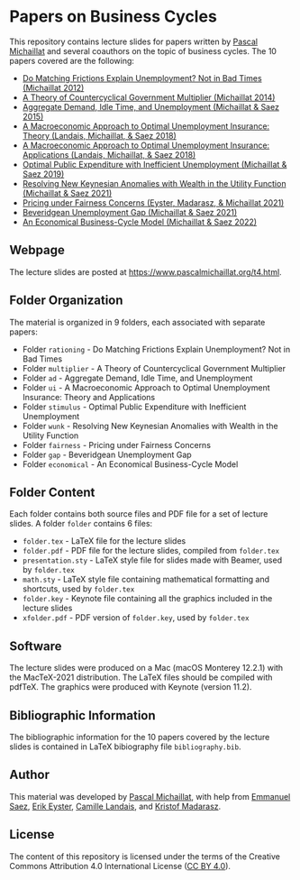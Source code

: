 # Papers on Business Cycles

This repository contains lecture slides for papers written by [Pascal Michaillat](https://www.pascalmichaillat.org) and several coauthors on the topic of business cycles. The 10 papers covered are the following:

* [Do Matching Frictions Explain Unemployment? Not in Bad Times (Michaillat 2012)](https://www.pascalmichaillat.org/1.html)
* [A Theory of Countercyclical Government Multiplier (Michaillat 2014)](https://www.pascalmichaillat.org/2.html)
* [Aggregate Demand, Idle Time, and Unemployment (Michaillat & Saez 2015)](https://www.pascalmichaillat.org/3.html)
* [A Macroeconomic Approach to Optimal Unemployment Insurance: Theory (Landais, Michaillat, & Saez 2018)](https://www.pascalmichaillat.org/4.html)
* [A Macroeconomic Approach to Optimal Unemployment Insurance: Applications (Landais, Michaillat, & Saez 2018)](https://www.pascalmichaillat.org/5.html)
* [Optimal Public Expenditure with Inefficient Unemployment (Michaillat & Saez 2019)](https://www.pascalmichaillat.org/6.html)
* [Resolving New Keynesian Anomalies with Wealth in the Utility Function (Michaillat & Saez 2021)](https://www.pascalmichaillat.org/11.html)
* [Pricing under Fairness Concerns (Eyster, Madarasz, & Michaillat 2021)](https://www.pascalmichaillat.org/8.html)
* [Beveridgean Unemployment Gap (Michaillat & Saez 2021)](https://www.pascalmichaillat.org/9.html)
* [An Economical Business-Cycle Model (Michaillat & Saez 2022)](https://www.pascalmichaillat.org/7.html)

## Webpage

The lecture slides are posted at https://www.pascalmichaillat.org/t4.html.

## Folder Organization

The material is organized in 9 folders, each associated with separate papers:

* Folder `rationing` - Do Matching Frictions Explain Unemployment? Not in Bad Times
* Folder `multiplier` - A Theory of Countercyclical Government Multiplier
* Folder `ad` - Aggregate Demand, Idle Time, and Unemployment
* Folder `ui` - A Macroeconomic Approach to Optimal Unemployment Insurance: Theory and Applications
* Folder `stimulus` - Optimal Public Expenditure with Inefficient Unemployment
* Folder `wunk` - Resolving New Keynesian Anomalies with Wealth in the Utility Function
* Folder `fairness` - Pricing under Fairness Concerns
* Folder `gap` - Beveridgean Unemployment Gap
* Folder `economical` - An Economical Business-Cycle Model

## Folder Content

Each folder contains both source files and PDF file for a set of lecture slides. A folder `folder` contains 6 files:

* `folder.tex` - LaTeX file for the lecture slides
* `folder.pdf` - PDF file for the lecture slides, compiled from `folder.tex`
* `presentation.sty` - LaTeX style file for slides made with Beamer, used by `folder.tex`
* `math.sty` - LaTeX style file containing mathematical formatting and shortcuts, used by `folder.tex`
* `folder.key` - Keynote file containing all the graphics included in the lecture slides
* `xfolder.pdf` - PDF version of `folder.key`, used by `folder.tex`

## Software

The lecture slides were produced on a Mac (macOS Monterey 12.2.1) with the MacTeX-2021 distribution. The LaTeX files should be compiled with pdfTeX. The graphics were produced with Keynote (version 11.2).

## Bibliographic Information

The bibliographic information for the 10 papers covered by the lecture slides is contained in LaTeX bibiography file `bibliography.bib`.

## Author

This material was developed by [Pascal Michaillat](https://www.pascalmichaillat.org), with help from [Emmanuel Saez](https://eml.berkeley.edu/~saez/), [Erik Eyster](https://econ.ucsb.edu/people/faculty/erik-eyster), [Camille Landais](https://www.lse.ac.uk/economics/people/faculty/camille-landais), and [Kristof Madarasz](https://www.lse.ac.uk/management/people/academic-staff/kmadarasz).

## License

The content of this repository is licensed under the terms of the Creative Commons Attribution 4.0 International License ([CC BY 4.0](http://creativecommons.org/licenses/by/4.0/)).